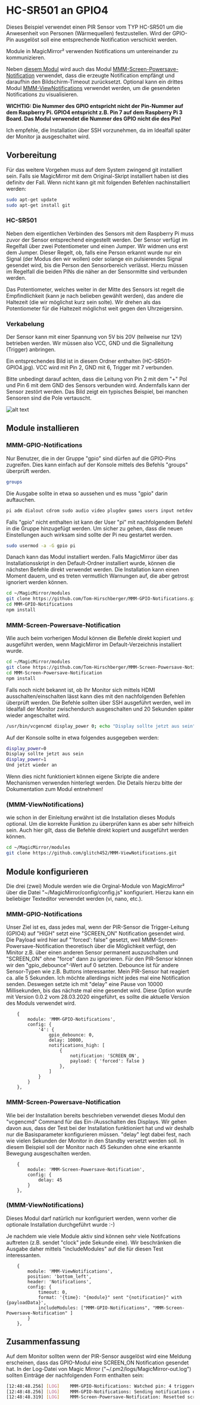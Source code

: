 # HC-SR501 an GPIO4

Dieses Beispiel verwendet einen PIR Sensor vom TYP HC-SR501 um die Anwesenheit von Personen (Wärmequellen) festzustellen. Wird der GPIO-Pin ausgelöst soll eine entsprechende Notification verschickt werden.

Module in MagicMirror² verwenden Notifications um untereinander zu kommunizieren.

Neben [diesem Modul](https://github.com/Tom-Hirschberger/MMM-GPIO-Notifications) wird auch das Modul [MMM-Screen-Powersave-Notification](https://github.com/Tom-Hirschberger/MMM-Screen-Powersave-Notification) verwendet, dass die erzeugte Notification empfängt und daraufhin den Bildschirm-Timeout zurücksetzt.
Optional kann ein drittes Modul [MMM-ViewNotifications](https://github.com/glitch452/MMM-ViewNotifications) verwendet werden, um die gesendeten Notifications zu visualisieren.

**WICHTIG: Die Nummer des GPIO entspricht nicht der Pin-Nummer auf dem Raspberry Pi. GPIO4 entspricht z.B. Pin 7 auf dem Raspberry Pi 3 Board. Das Modul verwendet die Nummer des GPIO nicht die des Pin!**

Ich empfehle, die Installation über SSH vorzunehmen, da im Idealfall später der Monitor ja ausgeschaltet wird.


## Vorbereitung

Für das weitere Vorgehen muss auf dem System zwingend git installiert sein. Falls sie MagicMirror mit dem Original-Skript installiert haben ist dies definitv der Fall. Wenn nicht kann git mit folgenden Befehlen nachinstalliert werden:

```bash
sudo apt-get update
sudo apt-get install git
```

### HC-SR501

Neben dem eigentlichen Verbinden des Sensors mit dem Raspberry Pi muss zuvor der Sensor entsprechend eingestellt werden.
Der Sensor verfügt im Regelfall über zwei Potentiometer und einen Jumper.
Wir widmen uns erst dem Jumper. Dieser Regelt, ob, falls eine Person erkannt wurde nur ein Signal (der Modus den wir wollen) oder solange ein pulsierendes Signal gesendet wird, bis die Person den Sensorbereich verlässt. Hierzu müssen im Regelfall die beiden PINs die näher an der Sensormitte sind verbunden werden.

Das Potentiometer, welches weiter in der Mitte des Sensors ist regelt die Empfindlichkeit (kann je nach belieben gewählt werden), das andere die Haltezeit (die wir möglichst kurz sein solte). Wir drehen als das Potentiometer für die Haltezeit möglichst weit gegen den Uhrzeigersinn.


### Verkabelung

Der Sensor kann mit einer Spannung von 5V bis 20V (teilweise nur 12V) betrieben werden. Wir müssen also VCC, GND und die Signalleitung (Trigger) anbringen.

Ein entsprechendes Bild ist in diesem Ordner enthalten (HC-SR501-GPIO4.jpg).
VCC wird mit Pin 2, GND mit 6, Trigger mit 7 verbunden.

Bitte unbedingt darauf achten, dass die Leitung von Pin 2 mit dem "+" Pol und Pin 6 mit dem GND des Sensors verbunden wird. Andernfalls kann der Sensor zestört werden. Das Bild zeigt ein typisches Beispiel, bei manchen Sensoren sind die Pole vertauscht.

![alt text](HC-SR501-GPIO4.jpg "HC-SR501-GPIO4.jpg")


## Module installieren

### MMM-GPIO-Notifications

Nur Benutzer, die in der Gruppe "gpio" sind dürfen auf die GPIO-Pins zugreifen. Dies kann einfach auf der Konsole mittels des Befehls "groups" überprüft werden.

```bash
groups
```

Die Ausgabe sollte in etwa so aussehen und es muss "gpio" darin auftauchen.

```bash
pi adm dialout cdrom sudo audio video plugdev games users input netdev gpio i2c spi
```

Falls "gpio" nicht enthalten ist kann der User "pi" mit nachfolgendem Befehl in die Gruppe hinzugefügt werden. Um sicher zu gehen, dass die neuen Einstellungen auch wirksam sind sollte der Pi neu gestartet werden.

```bash
sudo usermod -a -G gpio pi
```

Danach kann das Modul installiert werden. Falls MagicMirror über das Installationsskript in den Default-Ordner installiert wurde, können die nächsten Befehle direkt verwendet werden. Die Installation kann einen Moment dauern, und es treten vermutlich Warnungen auf, die aber getrost ignoriert werden können.

```bash
cd ~/MagicMirror/modules
git clone https://github.com/Tom-Hirschberger/MMM-GPIO-Notifications.git
cd MMM-GPIO-Notifications
npm install
```

### MMM-Screen-Powersave-Notification

Wie auch beim vorherigen Modul können die Befehle direkt kopiert und ausgeführt werden, wenn MagicMirror im Default-Verzeichnis installiert wurde.

```bash
cd ~/MagicMirror/modules
git clone https://github.com/Tom-Hirschberger/MMM-Screen-Powersave-Notification.git
cd MMM-Screen-Powersave-Notification
npm install
```

Falls noch nicht bekannt ist, ob Ihr Monitor sich mittels HDMI ausschalten/einschalten lässt kann dies mit den nachfolgenden Befehlen überprüft werden. Die Befehle sollten über SSH ausgeführt werden, weil im Idealfall der Monitor zwischendurch ausgeschalten und 20 Sekunden später wieder angeschaltet wird.

```bash
/usr/bin/vcgencmd display_power 0; echo "Display sollte jetzt aus sein"; sleep 20; /usr/bin/vcgencmd display_power 1; echo "Und jetzt wieder an"
```

Auf der Konsole sollte in etwa folgendes ausgegeben werden:

```bash
display_power=0
Display sollte jetzt aus sein
display_power=1
Und jetzt wieder an
```

Wenn dies nicht funktioniert können eigene Skripte die andere Mechanismen verwenden hinterlegt werden. Die Details hierzu bitte der Dokumentation zum Modul entnehmen!

### (MMM-ViewNotifications)

wie schon in der Einleitung erwähnt ist die Installation dieses Moduls optional. Um die korrekte Funktion zu überprüfen kann es aber sehr hilfreich sein.
Auch hier gilt, dass die Befehle direkt kopiert und ausgeführt werden können.

```bash
cd ~/MagicMirror/modules
git clone https://github.com/glitch452/MMM-ViewNotifications.git
```

## Module konfigurieren

Die drei (zwei) Module werden wie die Orginal-Module von MagicMirror² über die Datei "~/MagicMirror/config/config.js" konfiguriert. Hierzu kann ein beliebiger Texteditor verwendet werden (vi, nano, etc.).

### MMM-GPIO-Notifications

Unser Ziel ist es, dass jedes mal, wenn der PIR-Sensor die Trigger-Leitung (GPIO4) auf "HIGH" setzt eine "SCREEN_ON" Notification gesendet wird. Die Payload wird hier auf "'forced': false" gesetzt, weil MMM-Screen-Powersave-Notification theoretisch über die Möglichkeit verfügt, den Minitor z.B. über einen anderen Sensor permanent auszuschalten und "SCREEN_ON" ohne "force" dann zu ignorieren. Für den PIR-Sensor können wir den "gpio_debounce"-Wert auf 0 setzten. Debounce ist für andere Sensor-Typen wie z.B. Buttons interessanter. Mein PIR-Sensor hat reagiert ca. alle 5 Sekunden. Ich möchte allerdings nicht jedes mal eine Notification senden. Deswegen setzte ich mit "delay" eine Pause von 10000 Millisekunden, bis das nächste mal eine gesendet wird. Diese Option wurde mit Version 0.0.2 vom 28.03.2020 eingeführt, es sollte die aktuelle Version des Moduls verwendet wird.

```json5
    { 
        module: 'MMM-GPIO-Notifications',
        config: {
            '4': {
                gpio_debounce: 0,
                delay: 10000,
                notifications_high: [
                    { 
                        notification: 'SCREEN_ON', 
                        payload: { 'forced': false }
                    },
                ]
            }
        }
    },
```

### MMM-Screen-Powersave-Notification

Wie bei der Installation bereits beschrieben verwendet dieses Modul den "vcgencmd" Command für das Ein-/Ausschalten des Displays. Wir gehen davon aus, dass der Test bei der Installation funktioniert hat und wir deshalb nur die Basisparameter konfigurieren müssen. "delay" legt dabei fest, nach wie vielen Sekunden der Monitor in den Standby versetzt werden soll. In diesem Beispiel soll der Monitor nach 45 Sekunden ohne eine erkannte Bewegung ausgeschalten werden.

```json5
    {
        module: 'MMM-Screen-Powersave-Notification',
        config: {
            delay: 45
        }
    },
```

### (MMM-ViewNotifications)

Dieses Modul darf natürlich nur konfiguriert werden, wenn vorher die optionale Installation durchgeführt wurde :-)

Je nachdem wie viele Module aktiv sind können sehr viele Notifcations auftreten (z.B. sendet "clock" jede Sekunde eine). Wir beschränken die Ausgabe daher mittels "includeModules" auf die für diesen Test interessanten.

```json5
    {
        module: 'MMM-ViewNotifications',
        position: 'bottom_left',
        header: 'Notifications',
        config: {
            timeout: 0,
            format: '{time}: "{module}" sent "{notification}" with {payloadData}',
            includeModules: ["MMM-GPIO-Notifications", "MMM-Screen-Powersave-Notification" ]
        }
    },
```


## Zusammenfassung

Auf dem Monitor sollten wenn der PIR-Sensor ausgelöst wird eine Meldung erscheinen, dass das GPIO-Modul eine SCREEN_ON Notification gesendet hat.
In der Log-Datei von Magic Mirror ("~/.pm2/logs/MagicMirror-out.log") sollten Einträge der nachfolgenden Form enthalten sein:

```bash
[12:48:48.256] [LOG]    MMM-GPIO-Notifications: Watched pin: 4 triggered!
[12:48:48.256] [LOG]    MMM-GPIO-Notifications: Sending notifications of pin 4...
[12:48:48.319] [LOG]    MMM-Screen-Powersave-Notification: Resetted screen timeout to 60 seconds!
```
